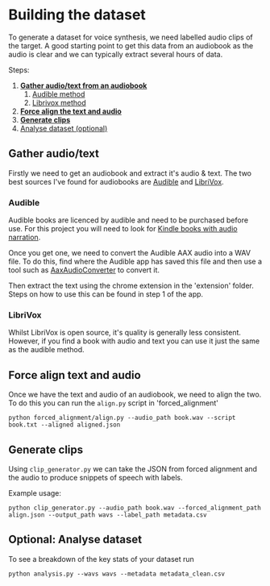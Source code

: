 # Building the dataset
To generate a dataset for voice synthesis, we need labelled audio clips of the target. A good starting point to get this data from an audiobook as the audio is clear and we can typically extract several hours of data.

Steps:
1. [**Gather audio/text from an audiobook**](#gather-audiotext)
    1. [Audible method](#audible)
    2. [Librivox method](#librivox)
2. [**Force align the text and audio**](#force-align-text-and-audio)
3. [**Generate clips**](#generate-clips)
4. [Analyse dataset (optional)](#optional-analyse-dataset)


## Gather audio/text
Firstly we need to get an audiobook and extract it's audio & text. The two best sources I've found for audiobooks are [Audible](https://www.audible.co.uk/) and [LibriVox](https://librivox.org/). 

### Audible
Audible books are licenced by audible and need to be purchased before use. For this project you will need to look for [Kindle books with audio narration](https://www.amazon.co.uk/Kindle-Books-with-Audio-Companions/b?ie=UTF8&node=5123320031). 

Once you get one, we need to convert the Audible AAX audio into a WAV file. To do this, find where the Audible app has saved this file and then use a tool such as [AaxAudioConverter](https://github.com/audiamus/AaxAudioConverter) to convert it.

Then extract the text using the chrome extension in the 'extension' folder. Steps on how to use this can be found in step 1 of the app.

### LibriVox
Whilst LibriVox is open source, it's quality is generally less consistent. However, if you find a book with audio and text you can use it just the same as the audible method.

## Force align text and audio
Once we have the text and audio of an audiobook, we need to align the two. To do this you can run the `align.py` script in 'forced_alignment'

``` python forced_alignment/align.py --audio_path book.wav --script book.txt --aligned aligned.json ```

## Generate clips

Using `clip_generator.py` we can take the JSON from forced alignment and the audio to produce snippets of speech with labels.

Example usage:

``` python clip_generator.py --audio_path book.wav --forced_alignment_path align.json --output_path wavs --label_path metadata.csv ```

## Optional: Analyse dataset

To see a breakdown of the key stats of your dataset run

``` python analysis.py --wavs wavs --metadata metadata_clean.csv ```
